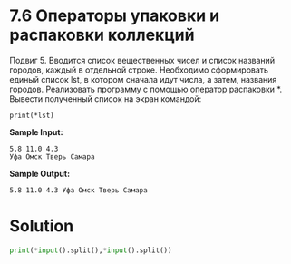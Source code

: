 # 7.6 Операторы упаковки и распаковки коллекций

Подвиг 5. Вводится список вещественных чисел и список названий городов, каждый в отдельной строке. Необходимо
сформировать единый список lst, в котором сначала идут числа, а затем, названия городов. Реализовать программу с помощью
оператор распаковки *. Вывести полученный список на экран командой:

```
print(*lst)
```

**Sample Input:**

```
5.8 11.0 4.3
Уфа Омск Тверь Самара
```

**Sample Output:**

```
5.8 11.0 4.3 Уфа Омск Тверь Самара
```

# Solution

```python
print(*input().split(),*input().split())
```